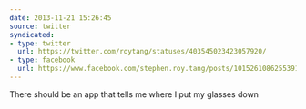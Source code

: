 ```yaml
---
date: 2013-11-21 15:26:45
source: twitter
syndicated:
- type: twitter
  url: https://twitter.com/roytang/statuses/403545023423057920/
- type: facebook
  url: https://www.facebook.com/stephen.roy.tang/posts/10152610862553912
---
```


There should be an app that tells me where I put my glasses down